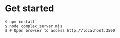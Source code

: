 # Get started

```console
$ npm install
$ node complex_server.mjs
$ # Open browser to access http://localhost:3500
```
